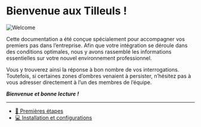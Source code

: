 # Bienvenue aux Tilleuls !

![Welcome](img/welcome.gif)

<!-- TODO: rephrase this paragraph, which isn't anymore about scop but focused on setup -->

Cette documentation a été conçue spécialement pour accompagner vos premiers pas dans l’entreprise. Afin que votre intégration se déroule dans des conditions optimales, nous y avons rassemblé les informations essentielles sur votre nouvel environnement professionnel.

Vous y trouverez ainsi la réponse à bon nombre de vos interrogations. Toutefois, si certaines zones d’ombres venaient à persister, n’hésitez pas à vous adresser directement à l’un des membres de l’équipe.

**_Bienvenue et bonne lecture !_**

---

- [👣️ Premières étapes](todo.md)
- [💻️ Installation et configurations](installation.md)

